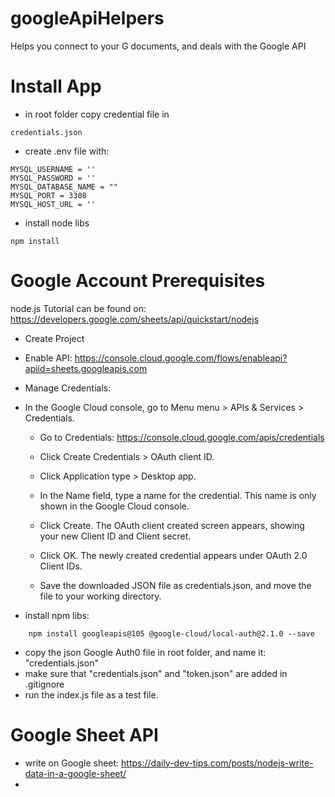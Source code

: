 googleApiHelpers
===
Helps you connect to your G documents, and deals with the Google API


# Install App
* in root folder copy credential file in
```
credentials.json
```
* create .env file with:
```
MYSQL_USERNAME = ''
MYSQL_PASSWORD = ''
MYSQL_DATABASE_NAME = ""
MYSQL_PORT = 3308
MYSQL_HOST_URL = ''
```
* install node libs
```
npm install
```




# Google Account Prerequisites
node.js Tutorial can be found on: https://developers.google.com/sheets/api/quickstart/nodejs
* Create Project
* Enable API:
https://console.cloud.google.com/flows/enableapi?apiid=sheets.googleapis.com
* Manage Credentials:

* In the Google Cloud console, go to Menu menu > APIs & Services > Credentials.
    * Go to Credentials: https://console.cloud.google.com/apis/credentials

    * Click Create Credentials > OAuth client ID.
    * Click Application type > Desktop app.
    * In the Name field, type a name for the credential. This name is only shown in the Google Cloud console.
    * Click Create. The OAuth client created screen appears, showing your new Client ID and Client secret.
    * Click OK. The newly created credential appears under OAuth 2.0 Client IDs.
    * Save the downloaded JSON file as credentials.json, and move the file to your working directory.
* install npm libs:
```
    npm install googleapis@105 @google-cloud/local-auth@2.1.0 --save
```

* copy the json Google Auth0 file in root folder, and name it: "credentials.json"
* make sure that "credentials.json" and "token.json" are added in .gitignore
* run the index.js file as a test file.

# Google Sheet API
* write on Google sheet: https://daily-dev-tips.com/posts/nodejs-write-data-in-a-google-sheet/
* 
